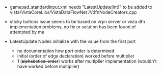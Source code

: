 - gamepad_standardinput.xml needs "LatestUpdate[int]" to be added to vista/VistaCoreLibs/VistaDataFlowNet
/VdfnNodeCreators.cpp

- sticky buttons issue seems to be based on vrpn server or vista dfn implementation problems, no fix or solution has
 been found of attempted by me
 
- LatestUpdate Nodes initialize with the value from the first port
    - no documentation how port order is determined
    - initial (order of edge declaration) worked before multiplier
    - 1 (~~alphabetical order~~) works after multiplier implementation (wouldn't have worked before multiplier)
